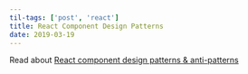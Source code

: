 ```yaml
---
til-tags: ['post', 'react']
title: React Component Design Patterns
date: 2019-03-19
---
```


Read about [React component design patterns & anti-patterns](https://overreacted.io/writing-resilient-components/)